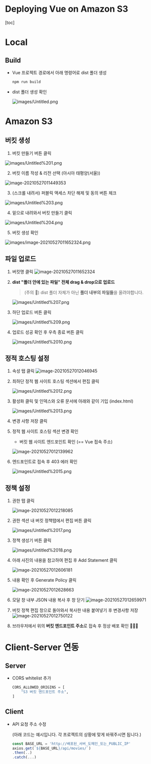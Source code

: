 # Deploying Vue on Amazon S3

[toc]

# Local

## Build

- Vue 프로젝트 경로에서 아래 명령어로 dist 폴더 생성

    ```bash
    npm run build
    ```

- dist 폴더 생성 확인

    ![images/Untitled.png](images/Untitled.png)



# Amazon S3

## 버킷 생성

1. 버킷 만들기 버튼 클릭

![images/Untitled%201.png](images/Untitled%201.png)

2. 버킷 이름 작성 & 리전 선택 (아시아 태평양(서울))

![image-20210527011449353](images/image-20210527011449353.png)

3. (스크롤 내려서) 퍼블릭 액세스 차단 해제 및 동의 버튼 체크

![images/Untitled%203.png](images/Untitled%203.png)

4. 밑으로 내려와서 버킷 만들기 클릭

![images/Untitled%204.png](images/Untitled%204.png)

5. 버킷 생성 확인

![images/image-20210527011652324.png](images/image-20210527011652324.png)

## 파일 업로드

1. 버킷명 클릭
    ![image-20210527011652324](images/image-20210527011652324.png)

2. **dist "폴더 안에 있는 파일" 전체 drag & drop으로 업로드**

    > (주의 🚨) dist 폴더 자체가 아닌 **폴더 내부의 파일들**을 올려야합니다.

    ![images/Untitled%207.png](images/Untitled%207.png)

3. 하단 업로드 버튼 클릭

    ![images/Untitled%209.png](images/Untitled%209.png)

4. 업로드 성공 확인 후 우측 종료 버튼 클릭

    ![images/Untitled%2010.png](images/Untitled%2010.png)

## 정적 호스팅 설정

1. 속성 탭 클릭
    ![image-20210527012046945](images/image-20210527012046945.png)

2. 최하단 정적 웹 사이트 호스팅 섹션에서 편집 클릭

    ![images/Untitled%2012.png](images/Untitled%2012.png)

3. 활성화 클릭 및 인덱스와 오류 문서에 아래와 같이 기입 (index.html)

    ![images/Untitled%2013.png](images/Untitled%2013.png)

4. 변경 사항 저장 클릭
5. 정적 웹 사이트 호스팅 섹션 변경 확인
    - 버킷 웹 사이트 엔드포인트 확인 (== Vue 접속 주소)

    ![image-20210527012139962](images/image-20210527012139962.png)

6. 엔드포인트로 접속 후 403 에러 확인

    ![images/Untitled%2015.png](images/Untitled%2015.png)

## 정책 설정

1. 권한 탭 클릭

    ![image-20210527012218085](images/image-20210527012218085.png)

2. 권한 섹션 내 버킷 정책탭에서 편집 버튼 클릭

    ![images/Untitled%2017.png](images/Untitled%2017.png)

3. 정책 생성기 버튼 클릭

    ![images/Untitled%2018.png](images/Untitled%2018.png)

4. 아래 사진의 내용을 참고하여 편집 후 Add Statement 클릭

    ![image-20210527012606181](./images/image-20210527012606181.png)

5. 내용 확인 후 Generate Policy 클릭

    ![image-20210527012628663](images/image-20210527012628663.png)

6. 모달 창 내부 JSON 내용 복사 후 창 닫기
    ![image-20210527012659971](images/image-20210527012659971.png)

7. 버킷 정책 편집 창으로 돌아와서 복사한 내용 붙여넣기 후 변경사항 저장
    ![image-20210527012750122](images/image-20210527012750122.png)

8. 브라우저에서 위의 **버킷 엔드포인트 주소**로 접속 후 정상 배포 확인 🚀🚀🚀




# Client-Server 연동

## Server

- CORS whitelist 추가

    ```python
    CORS_ALLOWED_ORIGINS = [
        "S3 버킷 엔드포인트 주소",
    ]
    ```

## Client

- API 요청 주소 수정

    (아래 코드는 예시입니다. 각 프로젝트의 상황에 맞게 바꿔주시면 됩니다.)

    ```js
    const BASE_URL = 'http://배포된_서버_도메인_또는_PUBLIC_IP'
    axios.get(`${BASE_URL}/api/movies/`)
    .then(..)
    .catch(...)
    ```
